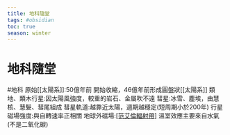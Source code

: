 ```yaml
---
title: 地科隨堂
tags: #obsidian 
toc: true
season: winter
---
```

# 地科隨堂 
#地科 
原始[[太陽系]]:50億年前
開始收縮，46億年前形成圓盤狀[[太陽系]]
類地、類木行星:因太陽風強度，較重的岩石、金屬吹不遠
彗星:冰雪、塵埃，由慧核、慧髮、彗尾組成
彗星軌道:越靠近太陽，週期越穩定(短周期小於200年)
行星磁場強度:與自轉速率正相關
地球外磁場:[[范艾倫輻射帶]](面太陽面會被[[太陽風]]擠壓)
溫室效應主要來自水氣(不是二氧化碳)
